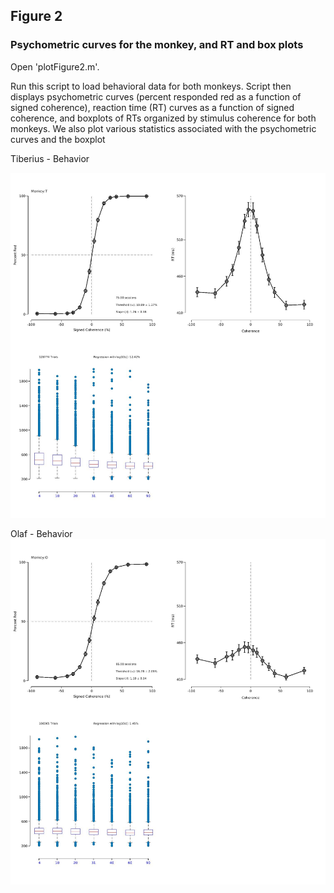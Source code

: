 ## Figure 2
### Psychometric curves for the monkey, and RT and box plots

Open 'plotFigure2.m'. 


Run this script to load behavioral data for both monkeys. Script then displays psychometric curves (percent responded red as a function of signed coherence), reaction time (RT) curves as a function of signed coherence, and boxplots of RTs organized by stimulus coherence for both monkeys. We also plot various statistics associated with the psychometric curves and the boxplot

Tiberius - Behavior

![Tiberius](Tiberius.jpg)

Olaf - Behavior 
![Olaf](Olaf.jpg)
